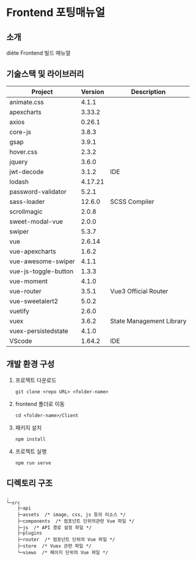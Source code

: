 # Frontend 포팅매뉴얼

## 소개

diète Frontend 빌드 매뉴얼

## 기술스택 및 라이브러리

| Project              | Version | Description              |
| -------------------- | ------- | ------------------------ |
| animate.css          | 4.1.1   |                          |
| apexcharts           | 3.33.2  |                          |
| axios                | 0.26.1  |                          |
| core-js              | 3.8.3   |                          |
| gsap                 | 3.9.1   |                          |
| hover.css            | 2.3.2   |                          |
| jquery               | 3.6.0   |                          |
| jwt-decode           | 3.1.2   | IDE                      |
| lodash               | 4.17.21 |                          |
| password-validator   | 5.2.1   |                          |
| sass-loader          | 12.6.0  | SCSS Compiler            |
| scrollmagic          | 2.0.8   |                          |
| sweet-modal-vue      | 2.0.0   |                          |
| swiper               | 5.3.7   |                          |
| vue                  | 2.6.14  |                          |
| vue-apexcharts       | 1.6.2   |                          |
| vue-awesome-swiper   | 4.1.1   |                          |
| vue-js-toggle-button | 1.3.3   |                          |
| vue-moment           | 4.1.0   |                          |
| vue-router           | 3.5.1   | Vue3 Official Router     |
| vue-sweetalert2      | 5.0.2   |                          |
| vuetify              | 2.6.0   |                          |
| vuex                 | 3.6.2   | State Management Library |
| vuex-persistedstate  | 4.1.0   |                          |
| VScode               | 1.64.2  | IDE                      |

## 개발 환경 구성

1. 프로젝트 다운로드

   ```shell
   git clone <repo URL> <folder-name>
   ```

2. frontend 폴더로 이동

   ```shell
   cd <folder-name>/Client
   ```

3. 패키지 설치

   ```shell
   npm install
   ```

4. 프로젝트 실행

   ```shell
   npm run serve
   ```

## 디렉토리 구조

```plaintext
.
└─src
    ├─api
    ├─assets  /* image, css, js 등의 리소스 */
    ├─components  /* 컴포넌트 단위의관련 Vue 파일 */
    ├─js  /* API 경로 설정 파일 */
    ├─plugins  
    ├─router  /* 컴포넌트 단위의 Vue 파일 */
    ├─store  /* Vuex 관련 파일 */
    └─views  /* 페이지 단위의 Vue 파일 */
```

